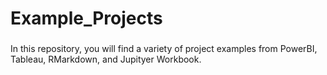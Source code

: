 # Example_Projects

###
In this repository, you will find a variety of project examples from PowerBI, Tableau, RMarkdown, and Jupityer Workbook.
###
